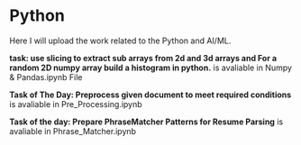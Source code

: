 # Python
Here I will upload the work related to the Python and AI/ML. <br>

**task: use slicing to extract sub arrays from 2d and 3d arrays and For a random 2D numpy array build a histogram in python.** is avaliable in Numpy & Pandas.ipynb File <br>

**Task of The Day: Preprocess given document to meet required conditions**  is avaliable in Pre_Processing.ipynb <br>

**Task of the day: Prepare PhraseMatcher Patterns for Resume Parsing**  is avaliable in Phrase_Matcher.ipynb <br>





